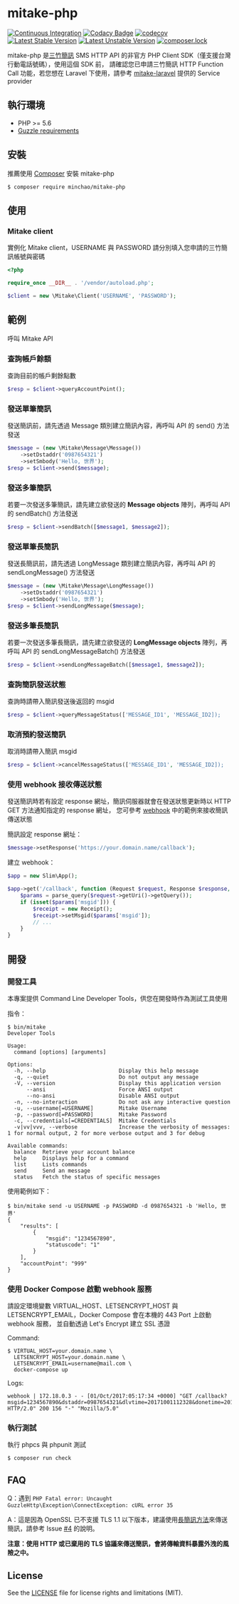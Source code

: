 # mitake-php

[![Continuous Integration](https://github.com/minchao/mitake-php/actions/workflows/continuous-integration.yml/badge.svg?branch=master)](https://github.com/minchao/mitake-php/actions/workflows/continuous-integration.yml)
[![Codacy Badge](https://api.codacy.com/project/badge/Grade/1b7b6ee48e884e6aa48d76605871ba83)](https://www.codacy.com/app/minchao/mitake-php?utm_source=github.com&amp;utm_medium=referral&amp;utm_content=minchao/mitake-php&amp;utm_campaign=Badge_Grade)
[![codecov](https://codecov.io/gh/minchao/mitake-php/branch/master/graph/badge.svg)](https://codecov.io/gh/minchao/mitake-php)
[![Latest Stable Version](https://poser.pugx.org/minchao/mitake-php/v/stable)](https://packagist.org/packages/minchao/mitake-php)
[![Latest Unstable Version](https://poser.pugx.org/minchao/mitake-php/v/unstable)](https://packagist.org/packages/minchao/mitake-php)
[![composer.lock](https://poser.pugx.org/minchao/mitake-php/composerlock)](https://packagist.org/packages/minchao/mitake-php)

mitake-php 是[三竹簡訊](https://sms.mitake.com.tw/) SMS HTTP API 的非官方 PHP Client SDK（僅支援台灣行動電話號碼），使用這個 SDK 前，
請確認您已申請三竹簡訊 HTTP Function Call 功能，若您想在 Laravel 下使用，請參考 [mitake-laravel](https://github.com/minchao/mitake-laravel) 提供的 Service provider

## 執行環境

* PHP >= 5.6
* [Guzzle requirements](http://guzzle.readthedocs.io/en/latest/overview.html#requirements)

## 安裝

推薦使用 [Composer](https://getcomposer.org/) 安裝 mitake-php

```
$ composer require minchao/mitake-php
```

## 使用

### Mitake client

實例化 Mitake client，USERNAME 與 PASSWORD 請分別填入您申請的三竹簡訊帳號與密碼

```php
<?php

require_once __DIR__ . '/vendor/autoload.php';

$client = new \Mitake\Client('USERNAME', 'PASSWORD');
```

## 範例

呼叫 Mitake API

### 查詢帳戶餘額

查詢目前的帳戶剩餘點數

```php
$resp = $client->queryAccountPoint();
```

### 發送單筆簡訊

發送簡訊前，請先透過 Message 類別建立簡訊內容，再呼叫 API 的 send() 方法發送

```php
$message = (new \Mitake\Message\Message())
    ->setDstaddr('0987654321')
    ->setSmbody('Hello, 世界');
$resp = $client->send($message);
```

### 發送多筆簡訊

若要一次發送多筆簡訊，請先建立欲發送的 **Message objects** 陣列，再呼叫 API 的 sendBatch() 方法發送

```php
$resp = $client->sendBatch([$message1, $message2]);
```

### 發送單筆長簡訊

發送長簡訊前，請先透過 LongMessage 類別建立簡訊內容，再呼叫 API 的 sendLongMessage() 方法發送

```php
$message = (new \Mitake\Message\LongMessage())
    ->setDstaddr('0987654321')
    ->setSmbody('Hello, 世界');
$resp = $client->sendLongMessage($message);
```

### 發送多筆長簡訊

若要一次發送多筆長簡訊，請先建立欲發送的 **LongMessage objects** 陣列，再呼叫 API 的 sendLongMessageBatch() 方法發送

```php
$resp = $client->sendLongMessageBatch([$message1, $message2]);
```

### 查詢簡訊發送狀態

查詢時請帶入簡訊發送後返回的 msgid

```php
$resp = $client->queryMessageStatus(['MESSAGE_ID1', 'MESSAGE_ID2]);
```

### 取消預約發送簡訊

取消時請帶入簡訊 msgid

```php
$resp = $client->cancelMessageStatus(['MESSAGE_ID1', 'MESSAGE_ID2]);
```

### 使用 webhook 接收傳送狀態

發送簡訊時若有設定 response 網址，簡訊伺服器就會在發送狀態更新時以 HTTP GET 方法通知指定的 response 網址，
您可參考 [webhook](webhook/index.php) 中的範例來接收簡訊傳送狀態

簡訊設定 response 網址：

```php
$message->setResponse('https://your.domain.name/callback');
```

建立 webhook：

```php
$app = new Slim\App();

$app->get('/callback', function (Request $request, Response $response, $args) {
    $params = parse_query($request->getUri()->getQuery());
    if (isset($params['msgid'])) {
        $receipt = new Receipt();
        $receipt->setMsgid($params['msgid']);
        // ...
    }
}
```

## 開發

### 開發工具

本專案提供 Command Line Developer Tools，供您在開發時作為測試工具使用

指令：

```
$ bin/mitake
Developer Tools

Usage:
  command [options] [arguments]

Options:
  -h, --help                       Display this help message
  -q, --quiet                      Do not output any message
  -V, --version                    Display this application version
      --ansi                       Force ANSI output
      --no-ansi                    Disable ANSI output
  -n, --no-interaction             Do not ask any interactive question
  -u, --username[=USERNAME]        Mitake Username
  -p, --password[=PASSWORD]        Mitake Password
  -c, --credentials[=CREDENTIALS]  Mitake Credentials
  -v|vv|vvv, --verbose             Increase the verbosity of messages: 1 for normal output, 2 for more verbose output and 3 for debug

Available commands:
  balance  Retrieve your account balance
  help     Displays help for a command
  list     Lists commands
  send     Send an message
  status   Fetch the status of specific messages
```

使用範例如下：

```
$ bin/mitake send -u USERNAME -p PASSWORD -d 0987654321 -b 'Hello, 世界'
{
    "results": [
        {
            "msgid": "1234567890",
            "statuscode": "1"
        }
    ],
    "accountPoint": "999"
}
```

### 使用 Docker Compose 啟動 webhook 服務

請設定環境變數 VIRTUAL_HOST、LETSENCRYPT_HOST 與 LETSENCRYPT_EMAIL，Docker Compose 會在本機的 443 Port 上啟動 webhook 服務，
並自動透過 Let's Encrypt 建立 SSL 憑證

Command:

```
$ VIRTUAL_HOST=your.domain.name \
  LETSENCRYPT_HOST=your.domain.name \
  LETSENCRYPT_EMAIL=username@mail.com \
  docker-compose up
```

Logs:

```
webhook | 172.18.0.3 - - [01/Oct/2017:05:17:34 +0000] "GET /callback?msgid=1234567890&dstaddr=0987654321&dlvtime=20171001112328&donetime=20171001112345&statusstr=DELIVRD&statuscode=0&StatusFlag=4 HTTP/2.0" 200 156 "-" "Mozilla/5.0"
```

### 執行測試

執行 phpcs 與 phpunit 測試

```
$ composer run check
```

## FAQ

Q：遇到 `PHP Fatal error: Uncaught GuzzleHttp\Exception\ConnectException: cURL error 35`

A：這是因為 OpenSSL 已不支援 TLS 1.1 以下版本，建議使用[長簡訊方法](https://github.com/minchao/mitake-php#%E7%99%BC%E9%80%81%E5%96%AE%E7%AD%86%E9%95%B7%E7%B0%A1%E8%A8%8A)來傳送簡訊，請參考 Issue [#4](https://github.com/minchao/mitake-php/issues/4) 的說明。

**注意：使用 HTTP 或已棄用的 TLS 協議來傳送簡訊，會將傳輸資料暴露外洩的風險之中。**

## License

See the [LICENSE](LICENSE) file for license rights and limitations (MIT).
